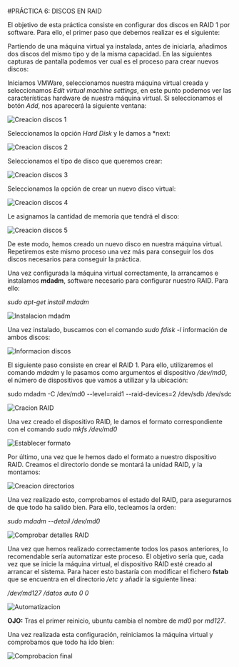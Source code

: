#PRÁCTICA 6: DISCOS EN RAID

El objetivo de esta práctica consiste en configurar dos discos en RAID 1 por software. Para ello, el primer paso que debemos realizar es el siguiente:

Partiendo de una máquina virtual ya instalada, antes de iniciarla, añadimos dos discos del mismo tipo y de la misma capacidad. En las siguientes capturas de pantalla podemos ver cual es el proceso para crear nuevos discos:

Iniciamos VMWare, seleccionamos nuestra máquina virtual creada y seleccionamos *Edit virtual machine settings*, en este punto podemos ver las características hardware de nuestra máquina virtual. Si seleccionamos el botón *Add*, nos aparecerá la siguiente ventana:

![Creacion discos 1](https://github.com/ramon-rd/SWAP/blob/master/Practicas/Pr%C3%A1ctica%206/imagenes/p6-1.png)

Seleccionamos la opción *Hard Disk* y le damos a *next:

![Creacion discos 2](https://github.com/ramon-rd/SWAP/blob/master/Practicas/Pr%C3%A1ctica%206/imagenes/p6-2.png)

Seleccionamos el tipo de disco que queremos crear:

![Creacion discos 3](https://github.com/ramon-rd/SWAP/blob/master/Practicas/Pr%C3%A1ctica%206/imagenes/p6-3.png)

Seleccionamos la opción de crear un nuevo disco virtual:

![Creacion discos 4](https://github.com/ramon-rd/SWAP/blob/master/Practicas/Pr%C3%A1ctica%206/imagenes/p6-4.png)

Le asignamos la cantidad de memoria que tendrá el disco:

![Creacion discos 5](https://github.com/ramon-rd/SWAP/blob/master/Practicas/Pr%C3%A1ctica%206/imagenes/p6-5.png)

De este modo, hemos creado un nuevo disco en nuestra máquina virtual. Repetiremos este mismo proceso una vez más para conseguir los dos discos necesarios para conseguir la práctica.

Una vez configurada la máquina virtual correctamente, la arrancamos e instalamos **mdadm**, software necesario para configurar nuestro RAID. Para ello:

*sudo apt-get install mdadm*

![Instalacion mdadm](https://github.com/ramon-rd/SWAP/blob/master/Practicas/Pr%C3%A1ctica%206/imagenes/p6-6.png)

Una vez instalado, buscamos con el comando *sudo fdisk -l* información de ambos discos:

![Informacion discos](https://github.com/ramon-rd/SWAP/blob/master/Practicas/Pr%C3%A1ctica%206/imagenes/p6-7.png)

El siguiente paso consiste en crear el RAID 1. Para ello, utilizaremos el comando *mdadm* y le pasamos como argumentos el dispositivo */dev/md0*, el número de dispositivos que vamos a utilizar y la ubicación:

sudo mdadm -C /dev/md0 --level=raid1 --raid-devices=2 /dev/sdb /dev/sdc

![Cracion RAID](https://github.com/ramon-rd/SWAP/blob/master/Practicas/Pr%C3%A1ctica%206/imagenes/p6-8.png)

Una vez creado el dispositivo RAID, le damos el formato correspondiente con el comando *sudo mkfs /dev/md0*

![Establecer formato](https://github.com/ramon-rd/SWAP/blob/master/Practicas/Pr%C3%A1ctica%206/imagenes/p6-9.png)

Por último, una vez que le hemos dado el formato a nuestro dispositivo RAID. Creamos el directorio donde se montará la unidad RAID, y la montamos:

![Creacion directorios](https://github.com/ramon-rd/SWAP/blob/master/Practicas/Pr%C3%A1ctica%206/imagenes/p6-10.png)

Una vez realizado esto, comprobamos el estado del RAID, para asegurarnos de que todo ha salido bien. Para ello, tecleamos la orden:

*sudo mdadm --detail /dev/md0*

![Comprobar detalles RAID](https://github.com/ramon-rd/SWAP/blob/master/Practicas/Pr%C3%A1ctica%206/imagenes/p6-11.png)

Una vez que hemos realizado correctamente todos los pasos anteriores, lo recomendable sería automatizar este proceso. El objetivo sería que, cada vez que se inicie la máquina virtual, el dispositivo RAID esté creado al arrancar el sistema. Para hacer esto bastaría con modificar el fichero **fstab** que se encuentra en el directorio */etc* y añadir la siguiente línea:

*/dev/md127	/datos	auto	0	0*

![Automatizacion](https://github.com/ramon-rd/SWAP/blob/master/Practicas/Pr%C3%A1ctica%206/imagenes/p6-12.png)

**OJO:** Tras el primer reinicio, ubuntu cambia el nombre de *md0* por *md127*. 

Una vez realizada esta configuración, reiniciamos la máquina virtual y comprobamos que todo ha ido bien:

![Comprobacion final](https://github.com/ramon-rd/SWAP/blob/master/Practicas/Pr%C3%A1ctica%206/imagenes/p6-13.png)
